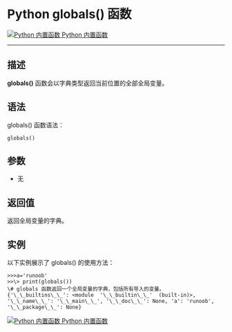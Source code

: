 Python globals() 函数
===================

 [![Python 内置函数](../images/up.gif) Python 内置函数](python-built-in-functions.html)

* * *

描述
--

**globals()** 函数会以字典类型返回当前位置的全部全局变量。

语法
--

globals() 函数语法：
```
globals()
```
参数
--

*   无

返回值
---

返回全局变量的字典。

实例
--

以下实例展示了 globals() 的使用方法：
```
>>>a='runoob' 
>>\> print(globals()) 
\# globals 函数返回一个全局变量的字典，包括所有导入的变量。
{'\_\_builtins\_\_': <module  '\_\_builtin\_\_'  (built-in)>, '\_\_name\_\_': '\_\_main\_\_', '\_\_doc\_\_': None, 'a': 'runoob', '\_\_package\_\_': None}
```
 [![Python 内置函数](../images/up.gif) Python 内置函数](python-built-in-functions.html)